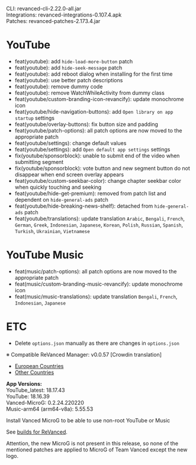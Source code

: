 CLI: revanced-cli-2.22.0-all.jar  
Integrations: revanced-integrations-0.107.4.apk  
Patches: revanced-patches-2.173.4.jar  

YouTube
==
- feat(youtube): add `hide-load-more-button` patch
- feat(youtube): add `hide-seek-message` patch
- feat(youtube): add reboot dialog when installing for the first time
- feat(youtube): use better patch descriptions 
- feat(youtube): remove dummy code
- feat(youtube): remove WatchWhileActivity from dummy class
- feat(youtube/custom-branding-icon-revancify): update monochrome icon
- feat(youtube/hide-navigation-buttons): add `Open library on app startup` settings
- feat(youtube/overlay-buttons): fix button size and padding
- feat(youtube/patch-options): all patch options are now moved to the appropriate patch
- feat(youtube/settings): change default values
- feat(youtube/settings): add `Open default app settings` settings
- fix(youtube/sponsorblock): unable to submit end of the video when submitting segment
- fix(youtube/sponsorblock): vote button and new segment button do not disappear when end screen overlay appears
- feat(youtube/custom-seekbar-color): change chapter seekbar color when quickly touching and seeking
- feat(youtube/hide-get-premium): removed from patch list and dependent on `hide-general-ads` patch
- feat(youtube/hide-breaking-news-shelf): detached from `hide-general-ads` patch
- feat(youtube/translations): update translation
`Arabic`, `Bengali`, `French`, `German`, `Greek`, `Indonesian`, `Japanese`, `Korean`, `Polish`, `Russian`, `Spanish`, `Turkish`, `Ukrainian`, `Vietnamese`


YouTube Music
==
- feat(music/patch-options): all patch options are now moved to the appropriate patch
- feat(music/custom-branding-music-revancify): update monochrome icon
- feat(music/music-translations): update translation
`Bengali`, `French`, `Indonesian`, `Japanese`


ETC
==
- Delete `options.json` manually as there are changes in `options.json`


※ Compatible ReVanced Manager: v0.0.57
[Crowdin translation]
- [European Countries](https://crowdin.com/project/revancedextendedeu)
- [Other Countries](https://crowdin.com/project/revancedextended)
  
**App Versions:**  
YouTube_latest: 18.17.43  
YouTube: 18.16.39  
Vanced-MicroG: 0.2.24.220220  
Music-arm64 (arm64-v8a): 5.55.53  

Install Vanced MicroG to be able to use non-root YouTube or Music  

See [builds for ReVanced](https://github.com/kevinr99089/revanced.builder/releases/latest).  

Attention, the new MicroG is not present in this release, so none of the mentioned patches are applied to MicroG of Team Vanced except the new logo.  
